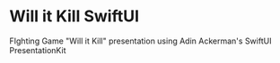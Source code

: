 # Will it Kill SwiftUI
 FIghting Game "Will it Kill" presentation using Adin Ackerman's SwiftUI PresentationKit
